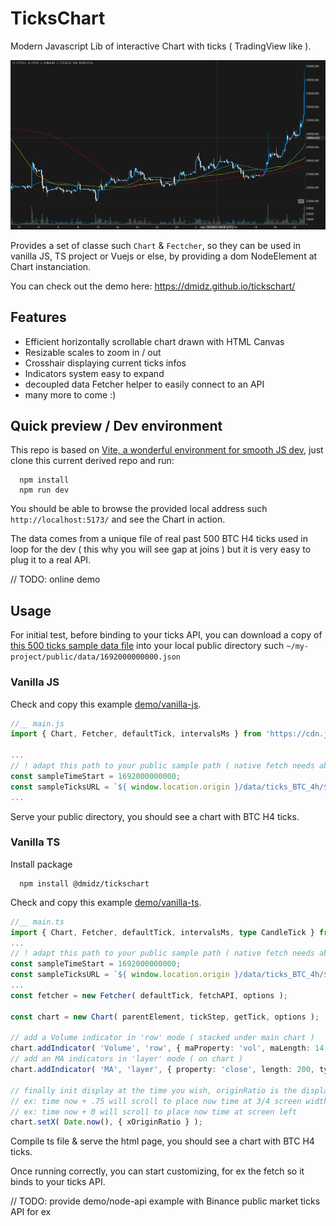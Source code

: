 # TicksChart

Modern Javascript Lib of interactive Chart with ticks ( TradingView like ).

![Chart preview!](/doc/img/chart-screenshot.png "Chart preview")

Provides a set of classe such `Chart` & `Fectcher`, so they can be used in vanilla JS, TS project or Vuejs or else,
by providing a dom NodeElement at Chart instanciation.

You can check out the demo here: https://dmidz.github.io/tickschart/

## Features

- Efficient horizontally scrollable chart drawn with HTML Canvas
- Resizable scales to zoom in / out
- Crosshair displaying current ticks infos
- Indicators system easy to expand
- decoupled data Fetcher helper to easily connect to an API
- many more to come :)

## Quick preview / Dev environment

This repo is based on [Vite, a wonderful environment for smooth JS dev](https://vitejs.dev/), just clone this current
derived repo and run:

      npm install
      npm run dev

You should be able to browse the provided local address such `http://localhost:5173/` and see the Chart in action.

The data comes from a unique file of real past 500 BTC H4 ticks used in loop for the dev ( this why you will see
gap at joins ) but it is very easy to plug it to a real API.

// TODO: online demo

## Usage

For initial test, before binding to your ticks API, you can download a copy of [this 500 ticks sample data file](https://github.com/dmidz/tickschart/blob/develop/public/data/ticks_BTC_4h/1692000000000.json)
into your local public directory such `~/my-project/public/data/1692000000000.json`

### Vanilla JS

Check and copy this example [demo/vanilla-js](https://github.com/dmidz/tickschart/tree/develop/demo/vanilla-js).

```javascript
//__ main.js
import { Chart, Fetcher, defaultTick, intervalsMs } from 'https://cdn.jsdelivr.net/npm/@dmidz/tickschart/+esm';

...
// ! adapt this path to your public sample path ( native fetch needs absolute URL )
const sampleTimeStart = 1692000000000;
const sampleTicksURL = `${ window.location.origin }/data/ticks_BTC_4h/${ sampleTimeStart }.json`;
...
```

Serve your public directory, you should see a chart with BTC H4 ticks.

### Vanilla TS

Install package

      npm install @dmidz/tickschart

Check and copy this example [demo/vanilla-ts](https://github.com/dmidz/tickschart/tree/develop/demo/vanilla-ts).

```typescript
//__ main.ts
import { Chart, Fetcher, defaultTick, intervalsMs, type CandleTick } from '@dmidz/tickschart';
...
// ! adapt this path to your public sample path ( native fetch needs absolute URL )
const sampleTimeStart = 1692000000000;
const sampleTicksURL = `${ window.location.origin }/data/ticks_BTC_4h/${ sampleTimeStart }.json`;
...
const fetcher = new Fetcher( defaultTick, fetchAPI, options );

const chart = new Chart( parentElement, tickStep, getTick, options );

// add a Volume indicator in 'row' mode ( stacked under main chart )
chart.addIndicator( 'Volume', 'row', { maProperty: 'vol', maLength: 14, maType: 'sma' } );
// add an MA indicators in 'layer' mode ( on chart )
chart.addIndicator( 'MA', 'layer', { property: 'close', length: 200, type: 'sma', style: { color: '#ff0000' } } );

// finally init display at the time you wish, originRatio is the displacement of time wanted along the screen width
// ex: time now + .75 will scroll to place now time at 3/4 screen width from left
// ex: time now + 0 will scroll to place now time at screen left
chart.setX( Date.now(), { xOriginRatio } );

```

Compile ts file & serve the html page, you should see a chart with BTC H4 ticks.

Once running correctly, you can start customizing, for ex the fetch so it binds to your ticks API.

// TODO: provide demo/node-api example with Binance public market ticks API for ex
